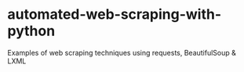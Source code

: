 # automated-web-scraping-with-python
Examples of web scraping techniques using requests, BeautifulSoup &amp; LXML
